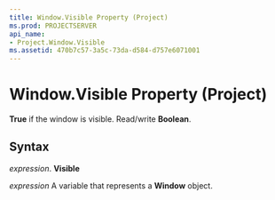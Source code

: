 ```yaml
---
title: Window.Visible Property (Project)
ms.prod: PROJECTSERVER
api_name:
- Project.Window.Visible
ms.assetid: 470b7c57-3a5c-73da-d584-d757e6071001
---
```



# Window.Visible Property (Project)

 **True** if the window is visible. Read/write **Boolean**.


## Syntax

 _expression_. **Visible**

 _expression_ A variable that represents a **Window** object.


